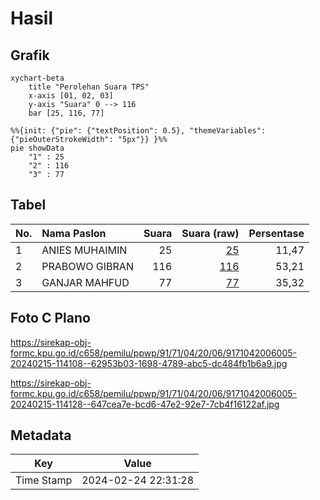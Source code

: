 # Hasil

## Grafik

```mermaid
xychart-beta
    title "Perolehan Suara TPS"
    x-axis [01, 02, 03]
    y-axis "Suara" 0 --> 116
    bar [25, 116, 77]
```

```mermaid
%%{init: {"pie": {"textPosition": 0.5}, "themeVariables": {"pieOuterStrokeWidth": "5px"}} }%%
pie showData
    "1" : 25
    "2" : 116
    "3" : 77
```

## Tabel

| No. | Nama Paslon    | Suara | Suara (raw) | Persentase |
|:--- |:-------------- | -----:| -----------:| ----------:|
| 1   | ANIES MUHAIMIN | 25    | [25][p-1]   | 11,47      |
| 2   | PRABOWO GIBRAN | 116   | [116][p-2]  | 53,21      |
| 3   | GANJAR MAHFUD  | 77    | [77][p-3]   | 35,32      |


[p-1]: https://github.com/gigit-pemilu/pemilu-2024-91-papua/blob/main/pilpres/hitung-suara/sub/91-papua/sub/71-kota-jayapura/sub/04-muara-tami/sub/2006-holtekamp/sub/005-tps/sub/paslon-1.txt
[p-2]: https://github.com/gigit-pemilu/pemilu-2024-91-papua/blob/main/pilpres/hitung-suara/sub/91-papua/sub/71-kota-jayapura/sub/04-muara-tami/sub/2006-holtekamp/sub/005-tps/sub/paslon-2.txt
[p-3]: https://github.com/gigit-pemilu/pemilu-2024-91-papua/blob/main/pilpres/hitung-suara/sub/91-papua/sub/71-kota-jayapura/sub/04-muara-tami/sub/2006-holtekamp/sub/005-tps/sub/paslon-3.txt

## Foto C Plano

https://sirekap-obj-formc.kpu.go.id/c658/pemilu/ppwp/91/71/04/20/06/9171042006005-20240215-114108--62953b03-1698-4789-abc5-dc484fb1b6a9.jpg

https://sirekap-obj-formc.kpu.go.id/c658/pemilu/ppwp/91/71/04/20/06/9171042006005-20240215-114128--647cea7e-bcd6-47e2-92e7-7cb4f16122af.jpg


## Metadata

| Key        | Value               |
| ---------- | ------------------- |
| Time Stamp | 2024-02-24 22:31:28 |



